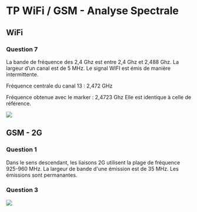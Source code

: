 # TP WiFi / GSM - Analyse Spectrale

## WiFi

### Question 7

La bande de fréquence des 2,4 Ghz est entre 2,4 Ghz et 2,488 Ghz. La largeur d’un canal est de 5 MHz. Le signal WIFI est émis de manière intermittente.

Fréquence centrale du canal 13 : 2,472 GHz

Fréquence obtenue avec le marker : 2,4723 Ghz
Elle est identique à celle de référence.

![](https://i.ibb.co/g7xd22R/SIGLENT-WIFI-CANAL-13.png)

## GSM - 2G

### Question 1

Dans le sens descendant, les liaisons 2G utilisent la plage de fréquence 925-960 MHz. La largeur de bande d'une émission est de 35 MHz. Les émissions sont permanantes.

### Question 3

![](https://i.ibb.co/9nQCSJ6/SIGLENT-GSM-900-2-G.png)
